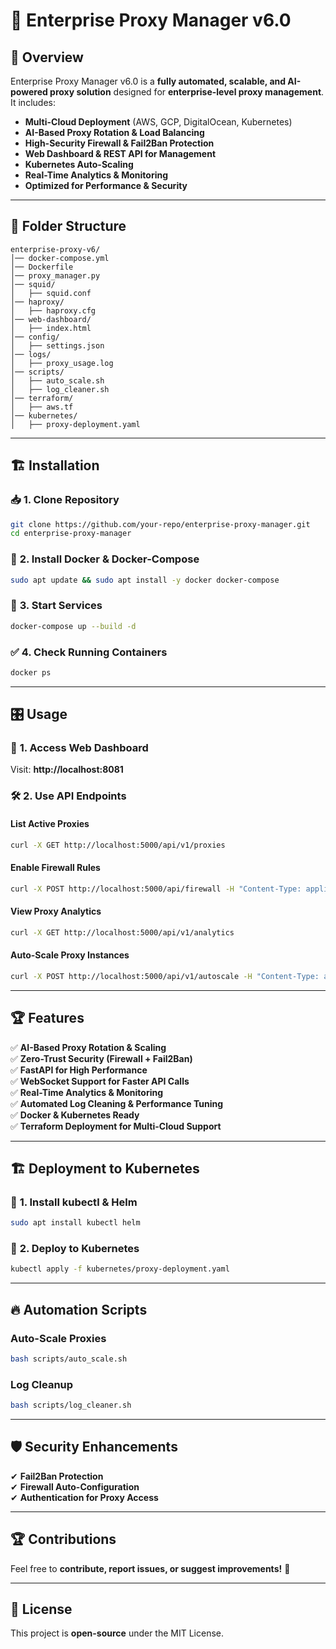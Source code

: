 # 🚀 Enterprise Proxy Manager v6.0

## 📖 Overview

Enterprise Proxy Manager v6.0 is a **fully automated, scalable, and AI-powered proxy solution** designed for **enterprise-level proxy management**. It includes:

- **Multi-Cloud Deployment** (AWS, GCP, DigitalOcean, Kubernetes)
- **AI-Based Proxy Rotation & Load Balancing**
- **High-Security Firewall & Fail2Ban Protection**
- **Web Dashboard & REST API for Management**
- **Kubernetes Auto-Scaling**
- **Real-Time Analytics & Monitoring**
- **Optimized for Performance & Security**

---

## 📂 Folder Structure

```
enterprise-proxy-v6/
│── docker-compose.yml
│── Dockerfile
│── proxy_manager.py
│── squid/
│   ├── squid.conf
│── haproxy/
│   ├── haproxy.cfg
│── web-dashboard/
│   ├── index.html
│── config/
│   ├── settings.json
│── logs/
│   ├── proxy_usage.log
│── scripts/
│   ├── auto_scale.sh
│   ├── log_cleaner.sh
│── terraform/
│   ├── aws.tf
│── kubernetes/
│   ├── proxy-deployment.yaml
```

---

## 🏗 Installation

### 📥 **1. Clone Repository**

```sh
git clone https://github.com/your-repo/enterprise-proxy-manager.git
cd enterprise-proxy-manager
```

### 🐳 **2. Install Docker & Docker-Compose**

```sh
sudo apt update && sudo apt install -y docker docker-compose
```

### 🚀 **3. Start Services**

```sh
docker-compose up --build -d
```

### ✅ **4. Check Running Containers**

```sh
docker ps
```

---

## 🎛 **Usage**

### 📡 **1. Access Web Dashboard**

Visit: **http://localhost:8081**  

### 🛠 **2. Use API Endpoints**

#### **List Active Proxies**

```sh
curl -X GET http://localhost:5000/api/v1/proxies
```

#### **Enable Firewall Rules**

```sh
curl -X POST http://localhost:5000/api/firewall -H "Content-Type: application/json" -d '{"action": "ALLOW"}'
```

#### **View Proxy Analytics**

```sh
curl -X GET http://localhost:5000/api/v1/analytics
```

#### **Auto-Scale Proxy Instances**

```sh
curl -X POST http://localhost:5000/api/v1/autoscale -H "Content-Type: application/json" -d '{"instances": 3}'
```

---

## 🏆 **Features**

✅ **AI-Based Proxy Rotation & Scaling**  
✅ **Zero-Trust Security (Firewall + Fail2Ban)**  
✅ **FastAPI for High Performance**  
✅ **WebSocket Support for Faster API Calls**  
✅ **Real-Time Analytics & Monitoring**  
✅ **Automated Log Cleaning & Performance Tuning**  
✅ **Docker & Kubernetes Ready**  
✅ **Terraform Deployment for Multi-Cloud Support**  

---

## 🏗 **Deployment to Kubernetes**

### 📌 **1. Install kubectl & Helm**

```sh
sudo apt install kubectl helm
```

### 📌 **2. Deploy to Kubernetes**

```sh
kubectl apply -f kubernetes/proxy-deployment.yaml
```

---

## 🔥 **Automation Scripts**

### **Auto-Scale Proxies**

```sh
bash scripts/auto_scale.sh
```

### **Log Cleanup**

```sh
bash scripts/log_cleaner.sh
```

---

## 🛡 Security Enhancements

✔ **Fail2Ban Protection**  
✔ **Firewall Auto-Configuration**  
✔ **Authentication for Proxy Access**  

---

## 🏆 **Contributions**

Feel free to **contribute, report issues, or suggest improvements!** 🚀  

---

## 📜 **License**

This project is **open-source** under the MIT License.
